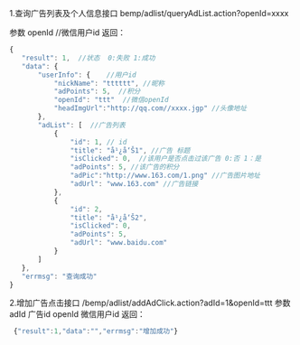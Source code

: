 1.查询广告列表及个人信息接口
 bemp/adlist/queryAdList.action?openId=xxxx
 
 参数 openId //微信用户id
 返回：
 ``` javascript
{
    "result": 1,  //状态  0:失败 1:成功
    "data": {
        "userInfo": {    //用户id
            "nickName": "tttttt", //昵称
            "adPoints": 5,  //积分
            "openId": "ttt"  //微信openId
            "headImgUrl":"http://qq.com//xxxx.jgp" //头像地址
        },
        "adList": [  //广告列表
            {
                "id": 1, // id
                "title": "å¹¿å‘Š1", //广告 标题
                "isClicked": 0,  //该用户是否点击过该广告 0:否 1：是
                "adPoints": 5, //该广告的积分
                "adPic":"http://www.163.com/1.png" //广告图片地址
                "adUrl": "www.163.com" //广告链接
            },
            {
                "id": 2,
                "title": "å¹¿å‘Š2",
                "isClicked": 0,
                "adPoints": 5,
                "adUrl": "www.baidu.com"
            }
        ]
    },
    "errmsg": "查询成功"
}
 
 
 ```
 
 2.增加广告点击接口
/bemp/adlist/addAdClick.action?adId=1&openId=ttt
参数adId 广告id  openId 微信用户id
返回：
``` javascript 
 {"result":1,"data":"","errmsg":"增加成功"}
```
